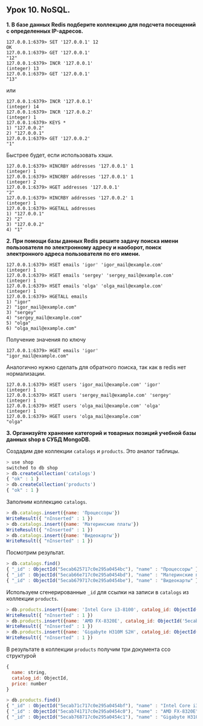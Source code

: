 ## Урок 10. NoSQL.

**1. В базе данных Redis подберите коллекцию для подсчета посещений с определенных IP-адресов.**

```
127.0.0.1:6379> SET '127.0.0.1' 12
OK
127.0.0.1:6379> GET '127.0.0.1'
"12"
127.0.0.1:6379> INCR '127.0.0.1'
(integer) 13
127.0.0.1:6379> GET '127.0.0.1'
"13"
```

или

```
127.0.0.1:6379> INCR '127.0.0.1'
(integer) 14
127.0.0.1:6379> INCR '127.0.0.2'
(integer) 1
127.0.0.1:6379> KEYS *
1) "127.0.0.2"
2) "127.0.0.1"
127.0.0.1:6379> GET '127.0.0.2'
"1"
```

Быстрее будет, если использовать хэши.

```
127.0.0.1:6379> HINCRBY addresses '127.0.0.1' 1
(integer) 1
127.0.0.1:6379> HINCRBY addresses '127.0.0.1' 1
(integer) 2
127.0.0.1:6379> HGET addresses '127.0.0.1'
"2"
127.0.0.1:6379> HINCRBY addresses '127.0.0.2' 1
(integer) 1
127.0.0.1:6379> HGETALL addresses
1) "127.0.0.1"
2) "2"
3) "127.0.0.2"
4) "1"
```

**2. При помощи базы данных Redis решите задачу поиска имени пользователя по электронному адресу и наоборот, поиск электронного адреса пользователя по его имени.**

```
127.0.0.1:6379> HSET emails 'igor' 'igor_mail@example.com'
(integer) 1
127.0.0.1:6379> HSET emails 'sergey' 'sergey_mail@example.com'
(integer) 1
127.0.0.1:6379> HSET emails 'olga' 'olga_mail@example.com'
(integer) 1
127.0.0.1:6379> HGETALL emails
1) "igor"
2) "igor_mail@example.com"
3) "sergey"
4) "sergey_mail@example.com"
5) "olga"
6) "olga_mail@example.com"
```

Получение значения по ключу

```
127.0.0.1:6379> HGET emails 'igor'
"igor_mail@example.com"
```

Аналогично нужно сделать для обратного поиска, так как в redis нет нормализации.

```
127.0.0.1:6379> HSET users 'igor_mail@example.com' 'igor'
(integer) 1
127.0.0.1:6379> HSET users 'sergey_mail@example.com' 'sergey'
(integer) 1
127.0.0.1:6379> HSET users 'olga_mail@example.com' 'olga'
(integer) 1
127.0.0.1:6379> HGET users 'olga_mail@example.com'
"olga"
```

**3. Организуйте хранение категорий и товарных позиций учебной базы данных shop в СУБД MongoDB.**

Создадим две коллекции `catalogs` и `products`. Это аналог таблицы.

```javascript
> use shop
switched to db shop
> db.createCollection('catalogs')
{ "ok" : 1 }
> db.createCollection('products')
{ "ok" : 1 }
```

Заполним коллекцию `catalogs`.

```javascript
> db.catalogs.insert({name: 'Процессоры'})
WriteResult({ "nInserted" : 1 })
> db.catalogs.insert({name: 'Материнские платы'})
WriteResult({ "nInserted" : 1 })
> db.catalogs.insert({name: 'Видеокарты'})
WriteResult({ "nInserted" : 1 })
```

Посмотрим результат.

```javascript
> db.catalogs.find()
{ "_id" : ObjectId("5ecab625717c0e295a0454bc"), "name" : "Процессоры" }
{ "_id" : ObjectId("5ecab66e717c0e295a0454bd"), "name" : "Материнские платы" }
{ "_id" : ObjectId("5ecab679717c0e295a0454be"), "name" : "Видеокарты" }
```

Используем сгенерированные `_id` для ссылки на записи в `catalogs` из коллекции `products`.

```javascript
> db.products.insert({name: 'Intel Core i3-8100', catalog_id: ObjectId('5ecab625717c0e295a0454bc'), price: 7890})
WriteResult({ "nInserted" : 1 })
> db.products.insert({name: 'AMD FX-8320E', catalog_id: ObjectId('5ecab625717c0e295a0454bc'), price: 4780})
WriteResult({ "nInserted" : 1 })
> db.products.insert({name: 'Gigabyte H310M S2H', catalog_id: ObjectId('5ecab66e717c0e295a0454bd'), price: 4780})
WriteResult({ "nInserted" : 1 })
```

В результате в коллекции `products` получим три документа cсо структурой

```javascript
{
  name: string,
  catalog_id: ObjectId,
  price: number
}
```

```javascript
> db.products.find()
{ "_id" : ObjectId("5ecab71c717c0e295a0454bf"), "name" : "Intel Core i3-8100", "catalog_id" : ObjectId("5ecab625717c0e295a0454bc"), "price" : 7890 }
{ "_id" : ObjectId("5ecab741717c0e295a0454c0"), "name" : "AMD FX-8320E", "catalog_id" : ObjectId("5ecab625717c0e295a0454bc"), "price" : 4780 }
{ "_id" : ObjectId("5ecab768717c0e295a0454c1"), "name" : "Gigabyte H310M S2H", "catalog_id" : ObjectId("5ecab66e717c0e295a0454bd"), "price" : 4780 }
```
